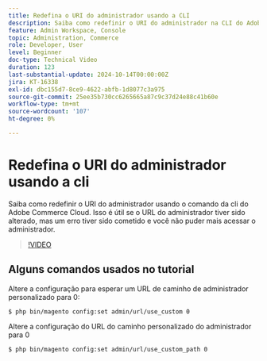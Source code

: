 ```yaml
---
title: Redefina o URI do administrador usando a CLI
description: Saiba como redefinir o URI do administrador na CLI do Adobe Commerce Cloud. Esse método é útil quando alterações no URL do administrador causam problemas de acesso.
feature: Admin Workspace, Console
topic: Administration, Commerce
role: Developer, User
level: Beginner
doc-type: Technical Video
duration: 123
last-substantial-update: 2024-10-14T00:00:00Z
jira: KT-16338
exl-id: dbc155d7-8ce9-4622-abfb-1d8077c3a975
source-git-commit: 25ee35b730cc6265665a87c9c37d24e88c41b60e
workflow-type: tm+mt
source-wordcount: '107'
ht-degree: 0%

---
```


# Redefina o URI do administrador usando a cli

Saiba como redefinir o URI do administrador usando o comando da cli do Adobe Commerce Cloud. Isso é útil se o URL do administrador tiver sido alterado, mas um erro tiver sido cometido e você não puder mais acessar o administrador.

>[!VIDEO](https://video.tv.adobe.com/v/3439697/?learn=on&captions=por_br)

## Alguns comandos usados no tutorial

Altere a configuração para esperar um URL de caminho de administrador personalizado para 0:

`$ php bin/magento config:set admin/url/use_custom 0`

Altere a configuração do URL do caminho personalizado do administrador para 0

`$ php bin/magento config:set admin/url/use_custom_path 0`
